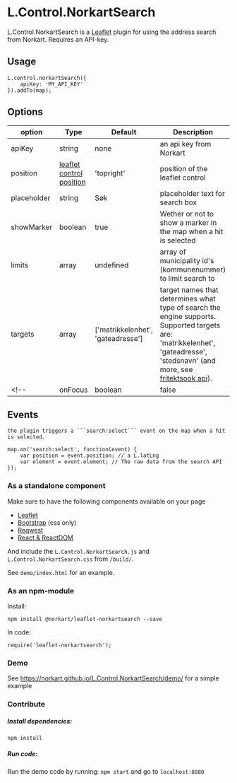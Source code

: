# L.Control.NorkartSearch

L.Control.NorkartSearch is a [Leaflet][1] plugin for using the address search from Norkart. Requires an API-key.

## Usage

    L.control.norkartSearch({
        apiKey: 'MY_API_KEY'
    }).addTo(map);

## Options

| option      | Type   | Default | Description             |
|-------------|--------|---------|------------------------ |
| apiKey      | string |   none  | an api key from Norkart |
| position    | [leaflet control position][2] | 'topright' | position of the leaflet control       |
| placeholder | string | Søk   | placeholder text for search box
| showMarker  | boolean| true   | Wether or not to show a marker in the map when a hit is selected
| limits  | array<String>| undefined  | array of municipality id's (kommunenummer) to limit search to |
| targets     | array<String> | ['matrikkelenhet', 'gateadresse'] | target names that determines what type of search the engine supports. Supported targets are: 'matrikkelenhet', 'gateadresse', 'stedsnavn' (and more, see [fritektsook api](http://www.webatlas.no/WAAPI-FritekstSok/swagger-ui/#!/suggest/CustomKommuneSuggestionRequest)).
<!-- |onFocus| boolean | false | Wether or not the searchbox should be automatically selected (focused) when the page is loaded -->


## Events

    the plugin triggers a ```search:select``` event on the map when a hit is selected.

    map.on('search:select', function(event) {
        var position = event.position; // a L.latLng
        var element = event.element; // The raw data from the search API
    });


### As a standalone component

Make sure to have the following components available on your page

- [Leaflet][1]
- [Bootstrap][3] (css only)
- [Reqwest][4]
- [React & ReactDOM][5]


[1]: http://leafletjs.com
[2]: http://leafletjs.com/reference.html#control-positions
[3]: http://getbootstrap.com
[4]: https://github.com/ded/reqwest
[5]: https://facebook.github.io/react/downloads.html

And include the ```L.Control.NorkartSearch.js``` and ```L.Control.NorkartSearch.css``` from ```/build/```.

See ```demo/index.html``` for an example.


### As an npm-module

Install:

    npm install @norkart/leaflet-norkartsearch --save

In code:

    require('leaflet-norkartsearch');


### Demo

See <https://norkart.github.io/L.Control.NorkartSearch/demo/> for a simple example


### Contribute

##### Install dependencies:
```npm install```

##### Run code:
Run the demo code by running:
```npm start``` and go to ```localhost:8080```
